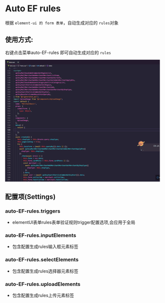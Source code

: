 # Auto EF rules

根据 `element-ui 的 form 表单`，自动生成对应的 `rules`对象

## 使用方式:

右键点击菜单auto-EF-rules 即可自动生成对应的 `rules`

![img](./example.gif)

## 配置项(Settings)

### auto-EF-rules.triggers

- elementUI表单rules表单验证规则trigger配置选项,会应用于全局

### auto-EF-rules.inputElements

- 包含配置生成rules输入框元素标签

### auto-EF-rules.selectElements

- 包含配置生成rules选择器元素标签

### auto-EF-rules.uploadElements

- 包含配置生成rules上传元素标签
